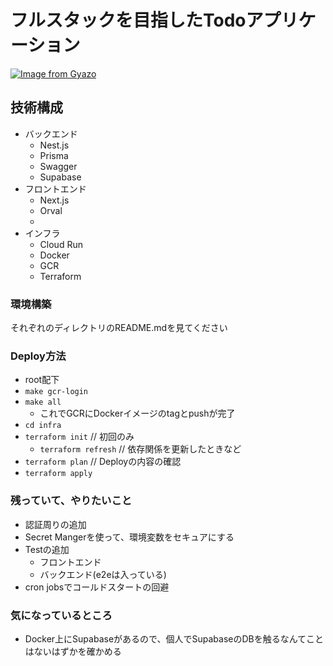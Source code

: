 # フルスタックを目指したTodoアプリケーション
[![Image from Gyazo](https://i.gyazo.com/34233d2e94e228a7fa039f3ef95f13c8.png)](https://gyazo.com/34233d2e94e228a7fa039f3ef95f13c8)

## 技術構成
- バックエンド
  - Nest.js
  - Prisma
  - Swagger
  - Supabase
- フロントエンド
  - Next.js
  - Orval
  - 
- インフラ
  - Cloud Run
  - Docker
  - GCR
  - Terraform

### 環境構築
それぞれのディレクトリのREADME.mdを見てください


### Deploy方法
- root配下
- `make gcr-login`
- `make all`
  - これでGCRにDockerイメージのtagとpushが完了
- `cd infra`
- `terraform init` // 初回のみ
  - `terraform refresh` // 依存関係を更新したときなど
- `terraform plan` // Deployの内容の確認
- `terraform apply`



### 残っていて、やりたいこと
- 認証周りの追加
- Secret Mangerを使って、環境変数をセキュアにする
- Testの追加
  - フロントエンド
  - バックエンド(e2eは入っている)
- cron jobsでコールドスタートの回避



### 気になっているところ
- Docker上にSupabaseがあるので、個人でSupabaseのDBを触るなんてことはないはずかを確かめる
